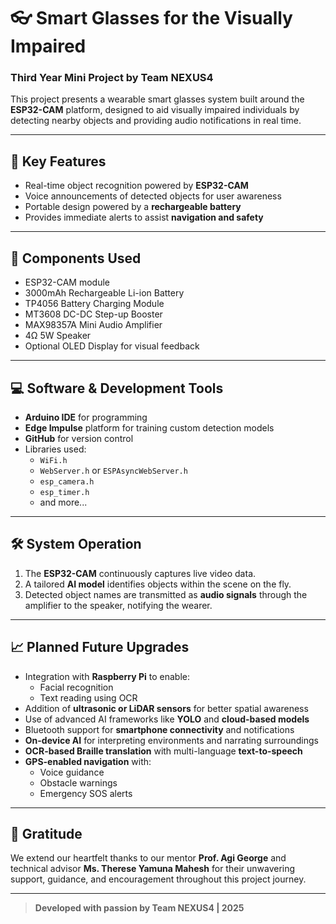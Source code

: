 # 👓 Smart Glasses for the Visually Impaired  
### Third Year Mini Project by Team NEXUS4

This project presents a wearable smart glasses system built around the **ESP32-CAM** platform, designed to aid visually impaired individuals by detecting nearby objects and providing audio notifications in real time.

---

## 🚀 Key Features

- Real-time object recognition powered by **ESP32-CAM**
- Voice announcements of detected objects for user awareness
- Portable design powered by a **rechargeable battery**
- Provides immediate alerts to assist **navigation and safety**

---

## 🔧 Components Used

- ESP32-CAM module  
- 3000mAh Rechargeable Li-ion Battery  
- TP4056 Battery Charging Module  
- MT3608 DC-DC Step-up Booster  
- MAX98357A Mini Audio Amplifier  
- 4Ω 5W Speaker  
- Optional OLED Display for visual feedback  

---

## 💻 Software & Development Tools

- **Arduino IDE** for programming  
- **Edge Impulse** platform for training custom detection models  
- **GitHub** for version control  
- Libraries used:
  - `WiFi.h`  
  - `WebServer.h` or `ESPAsyncWebServer.h`  
  - `esp_camera.h`  
  - `esp_timer.h`  
  - and more...

---

## 🛠️ System Operation

1. The **ESP32-CAM** continuously captures live video data.  
2. A tailored **AI model** identifies objects within the scene on the fly.  
3. Detected object names are transmitted as **audio signals** through the amplifier to the speaker, notifying the wearer.

---

## 📈 Planned Future Upgrades

- Integration with **Raspberry Pi** to enable:
  - Facial recognition  
  - Text reading using OCR  
- Addition of **ultrasonic or LiDAR sensors** for better spatial awareness  
- Use of advanced AI frameworks like **YOLO** and **cloud-based models**  
- Bluetooth support for **smartphone connectivity** and notifications  
- **On-device AI** for interpreting environments and narrating surroundings  
- **OCR-based Braille translation** with multi-language **text-to-speech**  
- **GPS-enabled navigation** with:
  - Voice guidance  
  - Obstacle warnings  
  - Emergency SOS alerts  

---

## 🙏 Gratitude

We extend our heartfelt thanks to our mentor **Prof. Agi George** and technical advisor **Ms. Therese Yamuna Mahesh** for their unwavering support, guidance, and encouragement throughout this project journey.

---

> **Developed with passion by Team NEXUS4 | 2025**
